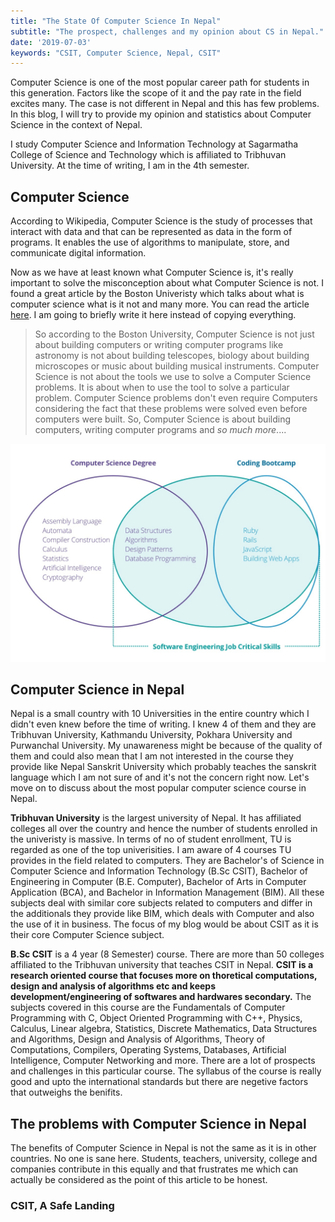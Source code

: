 ```yaml
---
title: "The State Of Computer Science In Nepal"
subtitle: "The prospect, challenges and my opinion about CS in Nepal."
date: '2019-07-03'
keywords: "CSIT, Computer Science, Nepal, CSIT"
---
```


Computer Science is one of the most popular career path for students in this generation. Factors like the scope of it and the pay rate in the field excites many. The case is not different in Nepal and this has few problems. In this blog, I will try to provide my opinion and statistics about Computer Science in the context of Nepal.

I study Computer Science and Information Technology at Sagarmatha College of Science and Technology which is affiliated to Tribhuvan University. At the time of writing, I am in the 4th semester. 

## Computer Science
According to Wikipedia, Computer Science is the study of processes that interact with data and that can be represented as data in the form of programs. It enables the use of algorithms to manipulate, store, and communicate digital information.

Now as we have at least known what Computer Science is, it's really important to solve the misconception about what Computer Science is not. I found a great article by the Boston Univeristy which talks about what is computer science what is it not and many more. You can read the article <a href='https://www.cs.bu.edu/AboutCS/WhatIsCS.pdf' target='_blank'>here</a>. I am going to briefly write it here instead of copying everything. 

>So according to the Boston University, Computer Science is not just about building computers or writing computer programs like astronomy is not about building telescopes, biology about building microscopes or music about building musical instruments. Computer Science is not about the tools we use to solve a Computer Science problems. It is about when to use the tool to solve a particular problem. Computer Science problems don't even require Computers considering the fact that these problems were solved even before computers were built. So, Computer Science is about building computers, writing computer programs and _so much more_....

![Computer Science](./images/cs.png)

## Computer Science in Nepal
Nepal is a small country with 10 Universities in the entire country which I didn't even knew before the time of writing. I knew 4 of them and they are Tribhuvan University, Kathmandu University, Pokhara University and Purwanchal University. My unawareness might be because of the quality of them and could also mean that I am not interested in the course they provide like Nepal Sanskrit University which probably teaches the sanskrit language which I am not sure of and it's not the concern right now. Let's move on to discuss about the most popular computer science course in Nepal.

**Tribhuvan University** is the largest university of Nepal. It has affiliated colleges all over the country and hence the number of students enrolled in the univeristy is massive. In terms of no of student enrollment, TU is regarded as one of the top univerisities. I am aware of 4 courses TU provides in the field related to computers. They are Bachelor's of Science in Computer Science and Information Technology (B.Sc CSIT), Bachelor of Engineering in Computer (B.E. Computer), Bachelor of Arts in Computer Application (BCA), and Bachelor in Information Management (BIM). All these subjects deal with similar core subjects related to computers and differ in the additionals they provide like BIM, which deals with Computer and also the use of it in business. The focus of my blog would be about CSIT as it is their core Computer Science subject.

**B.Sc CSIT** is a 4 year (8 Semester) course. There are more than 50 colleges affiliated to the Tribhuvan university that teaches CSIT in Nepal. **CSIT is a research oriented course that focuses more on thoretical computations, design and analysis of algorithms etc and keeps development/engineering of softwares and hardwares secondary.** The subjects covered in this course are the Fundamentals of Computer Programming with C, Object Oriented Programming with C++, Physics, Calculus, Linear algebra, Statistics, Discrete Mathematics, Data Structures and Algorithms, Design and Analysis of Algorithms, Theory of Computations, Compilers, Operating Systems, Databases, Artificial Intelligence, Computer Networking and more. There are a lot of prospects and challenges in this particular course. The syllabus of the course is really good and upto the international standards but there are negetive factors that outweighs the benifits.

## The problems with Computer Science in Nepal
The benefits of Computer Science in Nepal is not the same as it is in other countries. No one is sane here. Students, teachers, university, college and companies contribute in this equally and that frustrates me which can actually be considered as the point of this article to be honest.

### CSIT, A Safe Landing
